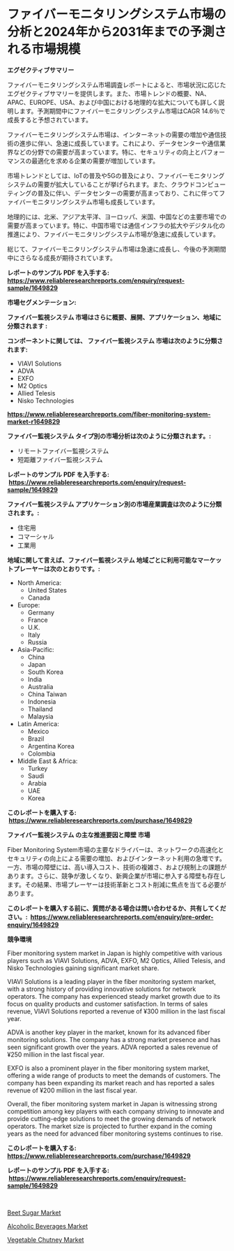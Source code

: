 <p><h1>ファイバーモニタリングシステム市場の分析と2024年から2031年までの予測される市場規模</h1></p><p><strong>エグゼクティブサマリー</strong></p>
<p><p>ファイバーモニタリングシステム市場調査レポートによると、市場状況に応じたエグゼクティブサマリーを提供します。また、市場トレンドの概要、NA、APAC、EUROPE、USA、および中国における地理的な拡大についても詳しく説明します。予測期間中にファイバーモニタリングシステム市場はCAGR 14.6％で成長すると予想されています。</p><p>ファイバーモニタリングシステム市場は、インターネットの需要の増加や通信技術の進歩に伴い、急速に成長しています。これにより、データセンターや通信業界などの分野での需要が高まっています。特に、セキュリティの向上とパフォーマンスの最適化を求める企業の需要が増加しています。</p><p>市場トレンドとしては、IoTの普及や5Gの普及により、ファイバーモニタリングシステムの需要が拡大していることが挙げられます。また、クラウドコンピューティングの普及に伴い、データセンターの需要が高まっており、これに伴ってファイバーモニタリングシステム市場も成長しています。</p><p>地理的には、北米、アジア太平洋、ヨーロッパ、米国、中国などの主要市場での需要が高まっています。特に、中国市場では通信インフラの拡大やデジタル化の推進により、ファイバーモニタリングシステム市場が急速に成長しています。</p><p>総じて、ファイバーモニタリングシステム市場は急速に成長し、今後の予測期間中にさらなる成長が期待されています。</p></p>
<p><strong>レポートのサンプル PDF を入手する: <a href="https://www.reliableresearchreports.com/enquiry/request-sample/1649829">https://www.reliableresearchreports.com/enquiry/request-sample/1649829</a></strong></p>
<p><strong>市場セグメンテーション:</strong></p>
<p><strong> ファイバー監視システム 市場はさらに概要、展開、アプリケーション、地域に分類されます :</strong></p>
<p><strong>コンポーネントに関しては、 ファイバー監視システム 市場は次のように分類されます: &nbsp;</strong></p>
<p><ul><li>VIAVI Solutions</li><li>ADVA</li><li>EXFO</li><li>M2 Optics</li><li>Allied Telesis</li><li>Nisko Technologies</li></ul></p>
<p><strong><a href="https://www.reliableresearchreports.com/fiber-monitoring-system-market-r1649829">https://www.reliableresearchreports.com/fiber-monitoring-system-market-r1649829</a></strong></p>
<p><strong> ファイバー監視システム タイプ別の市場分析は次のように分類されます。:</strong></p>
<p><ul><li>リモートファイバー監視システム</li><li>短距離ファイバー監視システム</li></ul></p>
<p><strong>レポートのサンプル PDF を入手する: &nbsp;<a href="https://www.reliableresearchreports.com/enquiry/request-sample/1649829">https://www.reliableresearchreports.com/enquiry/request-sample/1649829</a></strong></p>
<p><strong> ファイバー監視システム アプリケーション別の市場産業調査は次のように分類されます。:</strong></p>
<p><ul><li>住宅用</li><li>コマーシャル</li><li>工業用</li></ul></p>
<p><strong>地域に関して言えば、ファイバー監視システム 地域ごとに利用可能なマーケットプレーヤーは次のとおりです。:</strong></p>
<p><ul>
    <li>
        North America:
        <ul>
            <li>United States</li>
            <li>Canada</li>
        </ul>
    </li>
    <li>
        Europe:
        <ul>
            <li>Germany</li>
            <li>France</li>
            <li>U.K.</li>
            <li>Italy</li>
            <li>Russia</li>
        </ul>
    </li>
    <li>
        Asia-Pacific:
        <ul>
            <li>China</li>
            <li>Japan</li>
            <li>South Korea</li>
            <li>India</li>
            <li>Australia</li>
            <li>China Taiwan</li>
            <li>Indonesia</li>
            <li>Thailand</li>
            <li>Malaysia</li>
        </ul>
    </li>
    <li>
        Latin America:
        <ul>
            <li>Mexico</li>
            <li>Brazil</li>
            <li>Argentina Korea</li>
            <li>Colombia</li>
        </ul>
    </li>
    <li>
        Middle East & Africa:
        <ul>
            <li>Turkey</li>
            <li>Saudi</li>
            <li>Arabia</li>
            <li>UAE</li>
            <li>Korea</li>
        </ul>
    </li>
    </ul></p>
<p><strong>このレポートを購入する: &nbsp;<a href="https://www.reliableresearchreports.com/purchase/1649829">https://www.reliableresearchreports.com/purchase/1649829</a></strong></p>
<p><strong>ファイバー監視システム の主な推進要因と障壁 市場</strong></p>
<p><p>Fiber Monitoring System市場の主要なドライバーは、ネットワークの高速化とセキュリティの向上による需要の増加、およびインターネット利用の急増です。一方、市場の障壁には、高い導入コスト、技術の複雑さ、および規制上の課題があります。さらに、競争が激しくなり、新興企業が市場に参入する障壁も存在します。その結果、市場プレーヤーは技術革新とコスト削減に焦点を当てる必要があります。</p></p>
<p><strong>このレポートを購入する前に、質問がある場合は問い合わせるか、共有してください。:&nbsp; <a href="https://www.reliableresearchreports.com/enquiry/pre-order-enquiry/1649829">https://www.reliableresearchreports.com/enquiry/pre-order-enquiry/1649829</a></strong></p>
<p><strong>競争環境</strong></p>
<p><p>Fiber monitoring system market in Japan is highly competitive with various players such as VIAVI Solutions, ADVA, EXFO, M2 Optics, Allied Telesis, and Nisko Technologies gaining significant market share. </p><p>VIAVI Solutions is a leading player in the fiber monitoring system market, with a strong history of providing innovative solutions for network operators. The company has experienced steady market growth due to its focus on quality products and customer satisfaction. In terms of sales revenue, VIAVI Solutions reported a revenue of ¥300 million in the last fiscal year.</p><p>ADVA is another key player in the market, known for its advanced fiber monitoring solutions. The company has a strong market presence and has seen significant growth over the years. ADVA reported a sales revenue of ¥250 million in the last fiscal year.</p><p>EXFO is also a prominent player in the fiber monitoring system market, offering a wide range of products to meet the demands of customers. The company has been expanding its market reach and has reported a sales revenue of ¥200 million in the last fiscal year.</p><p>Overall, the fiber monitoring system market in Japan is witnessing strong competition among key players with each company striving to innovate and provide cutting-edge solutions to meet the growing demands of network operators. The market size is projected to further expand in the coming years as the need for advanced fiber monitoring systems continues to rise.</p></p>
<p><strong>このレポートを購入する: &nbsp; <a href="https://www.reliableresearchreports.com/purchase/1649829">https://www.reliableresearchreports.com/purchase/1649829</a></strong></p>
<p><strong>レポートのサンプル PDF を入手する: &nbsp;<a href="https://www.reliableresearchreports.com/enquiry/request-sample/1649829">https://www.reliableresearchreports.com/enquiry/request-sample/1649829</a></strong><strong></strong></p>
<p>&nbsp;</p>
<p><p><a href="https://changeable-paste-463.notion.site/Beet-Sugar-Market-Research-Report-Its-History-and-Forecast-2024-to-2031-a786761e3ea049eaae3b82cc9a3f1808">Beet Sugar Market</a></p><p><a href="https://florentine-yuzu-f42.notion.site/Alcoholic-Beverages-Market-Analysis-and-Sze-Forecasted-for-period-from-2024-to-2031-3f8890e726bc48c9b2d21ce630d1fd30">Alcoholic Beverages Market</a></p><p><a href="https://fuschia-pecorino-a6d.notion.site/Vegetable-Chutney-Market-Size-Market-Outlook-and-Market-Forecast-2024-to-2031-919f80e86c79413aac4f85cea21b9670">Vegetable Chutney Market</a></p></p>